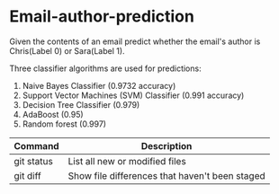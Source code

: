 # Email-author-prediction

Given the contents of an email predict whether the email's author is Chris(Label 0) or Sara(Label 1).

Three classifier algorithms are used for predictions:
1. Naive Bayes Classifier (0.9732 accuracy)
2. Support Vector Machines (SVM) Classifier (0.991 accuracy)
3. Decision Tree Classifier (0.979)
4. AdaBoost (0.95)
5. Random forest (0.997)

| Command | Description |
| --- | --- |
| git status | List all new or modified files |
| git diff | Show file differences that haven't been staged |
